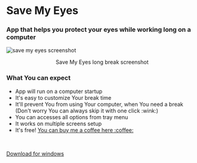 <h1> Save My Eyes </h1>
<p>
<h3>App that helps you protect your eyes while working long on a computer</h3>
<img align="center" src="https://i.ibb.co/94DJ8DP/rsz-5f7c7771956a8.jpg" alt="save my eyes screenshot">
<p align="center">Save My Eyes long break screenshot</p>
<h3>What You can expect</h3>
<ul>
  <li>App will run on a computer startup</li> 
  <li>It's easy to customize Your break time</li> 
  <li>It'll prevent You from using Your computer, when You need a break (Don't worry You can always skip it with one click :wink:)</li> 
  <li>You can accesses all options from tray menu</li>
  <li>It works on multiple screens setup</li>
  <li>It's free! <a href="https://www.buymeacoffee.com/ammadeo">You can buy me a coffee here :coffee:</a></li> 
</ul>
<br/>
<p><a href="https://github.com/ammadeo/save-my-eyes/releases/download/v0.2.2/save-my-eyes-Setup-0.2.2.exe">Download for windows</a></p>
<br/>
</p>
